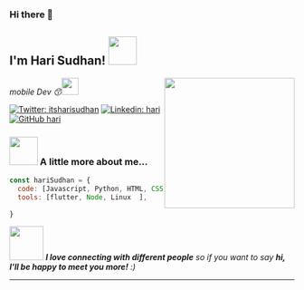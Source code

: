 

### Hi there 👋

<h2> I'm Hari Sudhan! <img src="https://media.giphy.com/media/S8kcDWOvua4l6lJ0Az/source.gif" width="50"></h2>
<img align='right' src="https://media.giphy.com/media/ZVik7pBtu9dNS/giphy.gif" width="230">
<p><em>mobile Dev &#128537</a><img src="https://media.giphy.com/media/WUlplcMpOCEmTGBtBW/giphy.gif" width="30"> 
</em></p>

[![Twitter: itsharisudhan](https://img.shields.io/twitter/follow/itsharisudhan?style=social)](https://twitter.com/itsharisudhan)
[![Linkedin: hari](https://img.shields.io/badge/-Harisudhan-blue?style=flat-square&logo=Linkedin&logoColor=white&link=https://www.linkedin.com/in/itsharisudhan/)](https://www.linkedin.com/in/itsharisudhan/)
[![GitHub hari](https://img.shields.io/github/followers/itsharisudhan?label=follow&style=social)](https://github.com/itsharisudhan)


### <img src="https://media.giphy.com/media/VgCDAzcKvsR6OM0uWg/giphy.gif" width="50"> A little more about me...  

```javascript
const hariSudhan = {
  code: [Javascript, Python, HTML, CSS, Java, C ],
  tools: [flutter, Node, Linux  ],
 
}
```

<img src="https://media.giphy.com/media/LnQjpWaON8nhr21vNW/giphy.gif" width="60"> <em><b>I love connecting with different people</b> so if you want to say <b>hi, I'll be happy to meet you more!</b> :)</em>


---



 
